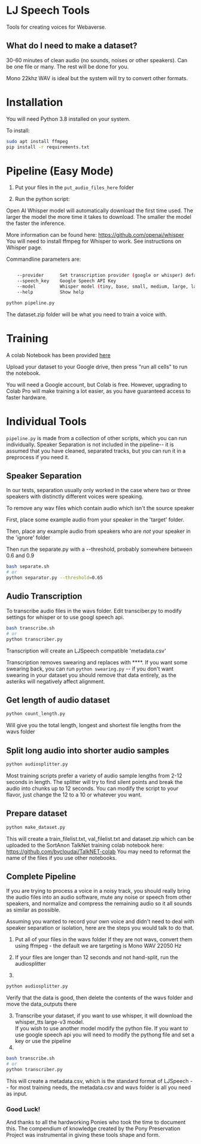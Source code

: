 # LJ Speech Tools
Tools for creating voices for Webaverse.

## What do I need to make a dataset?
30-60 minutes of clean audio (no sounds, noises or other speakers). Can be one file or many. The rest will be done for you.

Mono 22khz WAV is ideal but the system will try to convert other formats.

# Installation
You will need Python 3.8 installed on your system.

To install:

```bash
sudo apt install ffmpeg
pip install -r requirements.txt
```

# Pipeline (Easy Mode)
1. Put your files in the `put_audio_files_here` folder

2. Run the python script:

Open AI Whisper model will automatically download the first time used.  The larger the model the more time it takes to download.  The smaller the model the faster the inference.<BR>

More information can be found here: https://github.com/openai/whisper 
You will need to install ffmpeg for Whisper to work.  See instructions on Whisper page.

Commandline parameters are:<br>
```bash

    --provider      Set transcription provider (google or whisper) default is whisper
    --speech_key    Google Speech API Key
    --model         Whisper model (tiny, base, small, medium, large, large-v2, or large-v3) to use, default large-v3
    --help          Show help
```
```sh
python pipeline.py
```

The dataset.zip folder will be what you need to train a voice with.

# Training

A colab Notebook has been provided [here](https://colab.research.google.com/drive/1F1BMC18XIJNFvkncdZHZvxd5oEAVsHxY)

Upload your dataset to your Google drive, then press "run all cells" to run the notebook.

You will need a Google account, but Colab is free. However, upgrading to Colab Pro will make training a lot easier, as you have guaranteed access to faster hardware.

# Individual Tools
`pipeline.py` is made from a collection of other scripts, which you can run individually. Speaker Separation is not included in the pipeline-- it is assumed that you have cleaned, separated tracks, but you can run it in a preprocess if you need it.

## Speaker Separation
In our tests, separation usually only worked in the case where two or three speakers with distinctly different voices were speaking.

To remove any wav files which contain audio which isn't the source speaker

First, place some example audio from your speaker in the 'target' folder.

Then, place any example audio from speakers who are *not* your speaker in the 'ignore' folder

Then run the separate.py with a --threshold, probably somewhere between 0.6 and 0.9

```bash
bash separate.sh
# or
python separator.py --threshold=0.65
```

## Audio Transcription

To transcribe audio files in the wavs folder.  Edit transciber.py to modify settings for whisper or to use googl speech api.

```bash
bash transcribe.sh
# or
python transcriber.py
```

Transcription will create an LJSpeech compatible 'metadata.csv'

Transcription removes swearing and replaces with ****. If you want some swearing back, you can run `python swearing.py` -- if you don't want swearing in your dataset you should remove that data entirely, as the asteriks will negatively affect alignment.

## Get length of audio dataset
```bash
python count_length.py
```

Will give you the total length, longest and shortest file lengths from the wavs folder

## Split long audio into shorter audio samples
```bash
python audiosplitter.py
```
Most training scripts prefer a variety of audio sample lengths from 2-12 seconds in length. The splitter will try to find silent points and break the audio into chunks up to 12 seconds. You can modify the script to your flavor, just change the 12 to a 10 or whatever you want.

## Prepare dataset
```bash
python make_dataset.py
```

This will create a train_filelist.txt, val_filelist.txt and dataset.zip which can be uploaded to the SortAnon TalkNet training colab notebook here: https://github.com/bycloudai/TalkNET-colab
You may need to reformat the name of the files if you use other notebooks.


## Complete Pipeline
If you are trying to process a voice in a noisy track, you should really bring the audio files into an audio software, mute any noise or speech from other speakers, and normalize and compress the remaining audio so it all sounds as similar as possible.

Assuming you wanted to record your own voice and didn't need to deal with speaker separation or isolation, here are the steps you would talk to do that.

1. Put all of your files in the wavs folder
If they are not wavs, convert them using ffmpeg - the default we are targeting is Mono WAV 22050 Hz

2. If your files are longer than 12 seconds and not hand-split, run the audiosplitter
3. 
```bash
python audiosplitter.py
```
Verify that the data is good, then delete the contents of the wavs folder and move the data_outputs there

3. Transcribe your dataset, if you want to use whisper, it will download the whisper_tts large-v3 model.  
If you wish to use another model modify the python file.
If you want to use google speech api you will need to modify the pythong file and set a key or use the pipeline
4. 
```bash
bash transcribe.sh
# or
python transcriber.py
```
This will create a metadata.csv, which is the standard format of LJSpeech -- for most training needs, the metadata.csv and wavs folder is all you need as input.

### Good Luck!

And thanks to all the hardworking Ponies who took the time to document this. The compendium of knowledge created by the Pony Preservation Project was instrumental in giving these tools shape and form.
